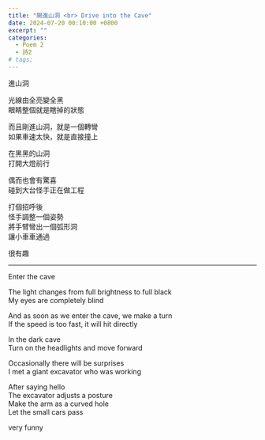 ```yaml
---
title: "開進山洞 <br> Drive into the Cave"
date: 2024-07-20 00:10:00 +0800
excerpt: ""
categories:
  - Poem 2
  - 詩2
# tags:
---
```


進山洞

光線由全亮變全黑  
眼睛整個就是瞎掉的狀態

而且剛進山洞，就是一個轉彎  
如果車速太快，就是直接撞上

在黑黑的山洞  
打開大燈前行

偶而也會有驚喜  
碰到大台怪手正在做工程

打個招呼後  
怪手調整一個姿勢  
將手臂彎出一個弧形洞  
讓小車車通過

很有趣

---

Enter the cave

The light changes from full brightness to full black  
My eyes are completely blind

And as soon as we enter the cave, we make a turn  
If the speed is too fast, it will hit directly

In the dark cave  
Turn on the headlights and move forward

Occasionally there will be surprises  
I met a giant excavator who was working

After saying hello  
The excavator adjusts a posture  
Make the arm as a curved hole  
Let the small cars pass

very funny
